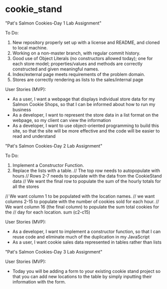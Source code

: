 # cookie_stand
"Pat's Salmon Cookies-Day 1 Lab Assignment"

To Do: 
1. New repository properly set up with a license and README, and cloned to local machine. 
2. Working on a non-master branch, with regular commit history. 
2. Good use of Object Literals (no constructors allowed today); one for each store model; properties/values and methods are correctly constructed and given meaningful names.
3. Index/external page meets requirements of the problem domain. 
4. Stores are correctly rendering as lists to the sales/internal page

User Stories (MVP):
* As a user, I want a webpage that displays individual store data for my Salmon Cookie Shops, so that I can be informed about how to run my business
* As a developer, I want to represent the store data in a list format on the webpage, so my client can view the information
* As a developer, I want to use object-oriented programming to build this site, so that the site will be more effective and the code will be easier to read and understand


"Pat's Salmon Cookies-Day 2 Lab Assignment"

To Do: 
1. Implement a Constructor Function. 
2. Replace the lists with a table.
// The top row needs to autopopulate with hours
// Rows 2-7 needs to populate with the data from the CookieStand data
// We want the final row to populate the sum of the hourly totals for all the stores

// We want column 1 to be populated with the location names.
// we want columns 2-15 to populate with the number of cookies sold for each hour.
// We want column 16 (the final column) to populate the sum total cookies for the
// day for each location. sum (c2-c15)

User Stories (MVP):
* As a developer, I want to implement a constructor function, so that I can reuse code and eliminate much of the duplication in my JavaScript
* As a user, I want cookie sales data represented in tables rather than lists

"Pat's Salmon Cookies-Day 3 Lab Assignment"

User Stories (MVP):
* Today you will be adding a form to your existing cookie stand project so that you can add new locations to the table by simply inputting their information with the form.

